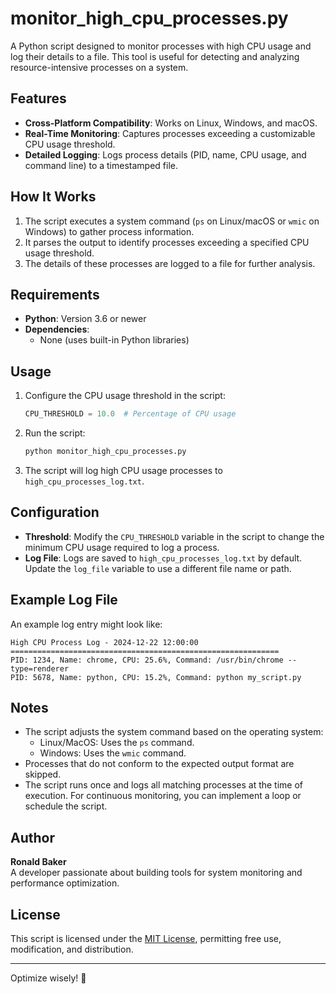 
# monitor_high_cpu_processes.py

A Python script designed to monitor processes with high CPU usage and log their details to a file. This tool is useful for detecting and analyzing resource-intensive processes on a system.

## Features

- **Cross-Platform Compatibility**: Works on Linux, Windows, and macOS.
- **Real-Time Monitoring**: Captures processes exceeding a customizable CPU usage threshold.
- **Detailed Logging**: Logs process details (PID, name, CPU usage, and command line) to a timestamped file.

## How It Works

1. The script executes a system command (`ps` on Linux/macOS or `wmic` on Windows) to gather process information.
2. It parses the output to identify processes exceeding a specified CPU usage threshold.
3. The details of these processes are logged to a file for further analysis.

## Requirements

- **Python**: Version 3.6 or newer
- **Dependencies**:
  - None (uses built-in Python libraries)

## Usage

1. Configure the CPU usage threshold in the script:
   ```python
   CPU_THRESHOLD = 10.0  # Percentage of CPU usage
   ```

2. Run the script:
   ```bash
   python monitor_high_cpu_processes.py
   ```

3. The script will log high CPU usage processes to `high_cpu_processes_log.txt`.

## Configuration

- **Threshold**: Modify the `CPU_THRESHOLD` variable in the script to change the minimum CPU usage required to log a process.
- **Log File**: Logs are saved to `high_cpu_processes_log.txt` by default. Update the `log_file` variable to use a different file name or path.

## Example Log File

An example log entry might look like:

```
High CPU Process Log - 2024-12-22 12:00:00
============================================================
PID: 1234, Name: chrome, CPU: 25.6%, Command: /usr/bin/chrome --type=renderer
PID: 5678, Name: python, CPU: 15.2%, Command: python my_script.py
```

## Notes

- The script adjusts the system command based on the operating system:
  - Linux/MacOS: Uses the `ps` command.
  - Windows: Uses the `wmic` command.
- Processes that do not conform to the expected output format are skipped.
- The script runs once and logs all matching processes at the time of execution. For continuous monitoring, you can implement a loop or schedule the script.

## Author

**Ronald Baker**  
A developer passionate about building tools for system monitoring and performance optimization.

## License

This script is licensed under the [MIT License](LICENSE), permitting free use, modification, and distribution.

---

Optimize wisely! 🚀
```
